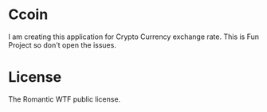 # Ccoin

I am creating this application for Crypto Currency exchange rate. This is Fun Project so don't open the issues.


# License 
 The Romantic WTF public license.
